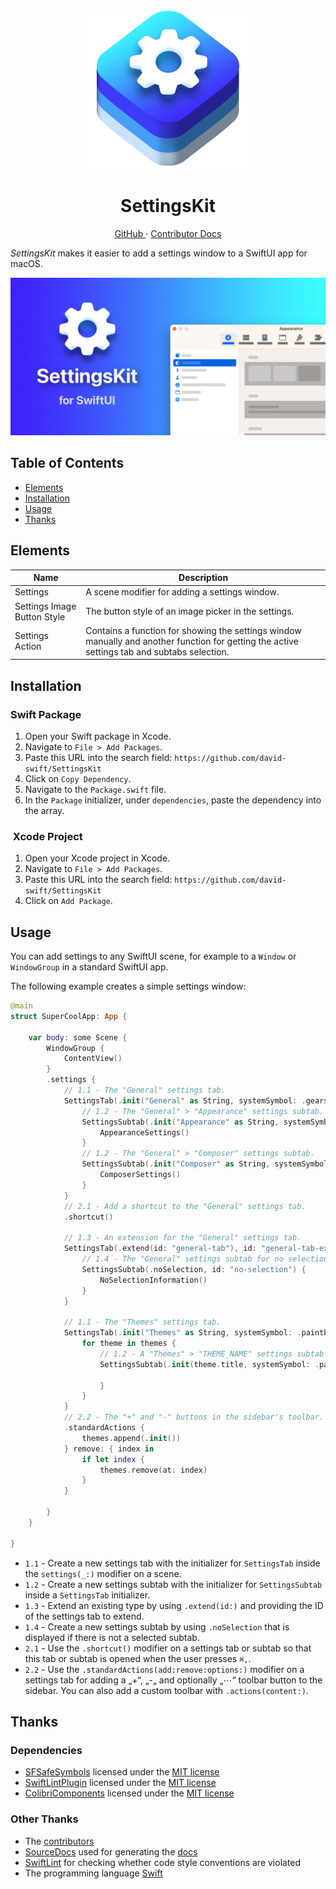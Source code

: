 <p align="center">
  <img width="256" alt="SettingsKit Icon" src="Icons/SettingsKitIcon.png">
  <h1 align="center">SettingsKit</h1>
</p>

<p align="center">
  <a href="https://github.com/david-swift/SettingsKit">
  GitHub
  </a>
  ·
  <a href="Documentation/Reference/SettingsKit/README.md">
  Contributor Docs
  </a>
</p>

_SettingsKit_ makes it easier to add a settings window to a SwiftUI app for macOS.

![GitHub Banner][image-1]

## Table of Contents

- [Elements][1]
- [Installation][2]
- [Usage][3]
- [Thanks][4]

## Elements

| Name                        | Description                                                                                                                                  |
| --------------------------- | -------------------------------------------------------------------------------------------------------------------------------------------- |
| Settings                    | A scene modifier for adding a settings window.                                                                                               |
| Settings Image Button Style | The button style of an image picker in the settings.                                                                                         |
| Settings Action             | Contains a function for showing the settings window manually and another function for getting the active settings tab and subtabs selection. |

## Installation

### Swift Package
1. Open your Swift package in Xcode.
2. Navigate to `File > Add Packages`.
3. Paste this URL into the search field: `https://github.com/david-swift/SettingsKit`
4. Click on `Copy Dependency`.
5. Navigate to the `Package.swift` file.
6. In the `Package` initializer, under `dependencies`, paste the dependency into the array.

###  Xcode Project
1. Open your Xcode project in Xcode.
2. Navigate to `File > Add Packages`.
3. Paste this URL into the search field: `https://github.com/david-swift/SettingsKit`
4. Click on `Add Package`.

## Usage

You can add settings to any SwiftUI scene, for example to a `Window` or `WindowGroup` in a standard SwiftUI app. 

The following example creates a simple settings window:
```swift
@main
struct SuperCoolApp: App {

    var body: some Scene {
        WindowGroup {
            ContentView()
        }
        .settings {
            // 1.1 - The "General" settings tab.
            SettingsTab(.init("General" as String, systemSymbol: .gearshape), id: "general-tab") {
                // 1.2 - The "General" > "Appearance" settings subtab.
                SettingsSubtab(.init("Appearance" as String, systemSymbol: .circleLefthalfFilled), id: "appearance") {
                    AppearanceSettings()
                }
                // 1.2 - The "General" > "Composer" settings subtab.
                SettingsSubtab(.init("Composer" as String, systemSymbol: .person), id: "composer") {
                    ComposerSettings()
                }
            }
            // 2.1 - Add a shortcut to the "General" settings tab.
            .shortcut()

            // 1.3 - An extension for the "General" settings tab.
            SettingsTab(.extend(id: "general-tab"), id: "general-tab-extension") {
                // 1.4 - The "General" settings subtab for no selection.
                SettingsSubtab(.noSelection, id: "no-selection") {
                    NoSelectionInformation()
                }
            }

            // 1.1 - The "Themes" settings tab.
            SettingsTab(.init("Themes" as String, systemSymbol: .paintbrush)) {
                for theme in themes {
                    // 1.2 - A "Themes" > "THEME_NAME" settings subtab for each theme.
                    SettingsSubtab(.init(theme.title, systemSymbol: .paintbrush), id: theme.id) {

                    }
                }
            }
            // 2.2 - The "+" and "-" buttons in the sidebar's toolbar.
            .standardActions {
                themes.append(.init())
            } remove: { index in
                if let index {
                    themes.remove(at: index)
                }
            }

        }
    }

}
```

- `1.1` - Create a new settings tab with the initializer for `SettingsTab` inside the `settings(_:)` modifier on a scene.
- `1.2` - Create a new settings subtab with the initializer for `SettingsSubtab` inside a `SettingsTab` initializer.
- `1.3` - Extend an existing type by using `.extend(id:)` and providing the ID of the settings tab to extend.
- `1.4` - Create a new settings subtab by using `.noSelection` that is displayed if there is not a selected subtab.
- `2.1` - Use the `.shortcut()` modifier on a settings tab or subtab so that this tab or subtab is opened when the user presses `⌘,`. 
- `2.2` - Use the `.standardActions(add:remove:options:)` modifier on a settings tab for adding a „+“, „-„ and optionally „⋯“ toolbar button to the sidebar. You can also add a custom toolbar with `.actions(content:)`. 

## Thanks

### Dependencies
- [SFSafeSymbols][5] licensed under the [MIT license][6]
- [SwiftLintPlugin][7] licensed under the [MIT license][8]
- [ColibriComponents][9] licensed under the [MIT license][10]

### Other Thanks
- The [contributors][11]
- [SourceDocs][12] used for generating the [docs][13]
- [SwiftLint][14] for checking whether code style conventions are violated
- The programming language [Swift][15]

[1]:	#Elements
[2]:	#Installation
[3]:	#Usage
[4]:	#Thanks
[5]:	https://github.com/SFSafeSymbols/SFSafeSymbols
[6]:	https://github.com/SFSafeSymbols/SFSafeSymbols/blob/stable/LICENSE
[7]:	https://github.com/lukepistrol/SwiftLintPlugin
[8]:	https://github.com/lukepistrol/SwiftLintPlugin/blob/main/LICENSE
[9]:	https://github.com/david-swift/ColibriComponents
[10]:	https://github.com/david-swift/ColibriComponents/blob/main/LICENSE.md
[11]:	Contributors.md
[12]:	https://github.com/SourceDocs/SourceDocs
[13]:	Documentation/Reference/SettingsKit/README.md
[14]:	https://github.com/realm/SwiftLint
[15]:	https://github.com/apple/swift

[image-1]:	Icons/GitHubBanner.png
